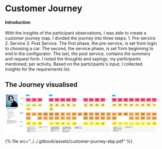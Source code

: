 # Customer Journey

#### Introduction

With the insights of the participant observations, I was able to create a customer journey map. I divided the journey into three steps: 1. Pre-service 2. Service 3. Post Service. The first phase, the pre-service, is set from login to choosing a car. The second, the service phase, is set from beginning to end in the configurator. The last, the post service, contains the summary and request form. I noted the thoughts and sayings, my participants mentioned, per activity. Based on the participants's input, I collected insights for the requirements list. 



## The Journey visualised

![](../../.gitbook/assets/image%20%2812%29.png)



{% file src="../../.gitbook/assets/customer-journey-ebp.pdf" %}



